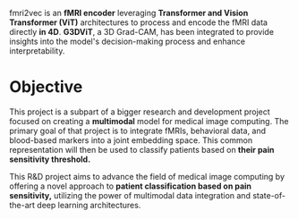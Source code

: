 fmri2vec is an **fMRI encoder** leveraging **Transformer and Vision Transformer (ViT)** architectures to process and encode the fMRI data directly **in 4D**.
**G3DViT**, a 3D Grad-CAM, has been integrated to provide insights into the model's decision-making process and enhance interpretability.

# Objective
This project is a subpart of a bigger research and development project focused on creating a **multimodal** model for medical image computing. The primary goal of that project is to integrate fMRIs, behavioral data, and blood-based markers into a joint embedding space. This common representation will then be used to classify patients based on **their pain sensitivity threshold.**

This R&D project aims to advance the field of medical image computing by offering a novel approach to **patient classification based on pain sensitivity,** utilizing the power of multimodal data integration and state-of-the-art deep learning architectures.
